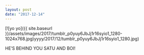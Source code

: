 ```yaml
---
layout: post
date: "2017-12-14"
---
```


[![yo yo]({{ site.baseurl }}/assets/images/2017/tumblr_p0yuy6JbJj1r16syio1_1280-1024x768.jpg)yyyy/2017/12/tumblr_p0yuy6JbJj1r16syio1_1280.jpg)

HE’S BEHIND YOU SATU AND BOI!
